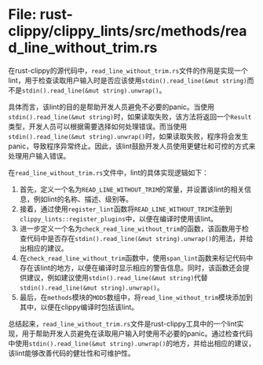 # File: rust-clippy/clippy_lints/src/methods/read_line_without_trim.rs

在rust-clippy的源代码中，`read_line_without_trim.rs`文件的作用是实现一个lint，用于检查读取用户输入时是否应该使用`stdin().read_line(&mut string)`而不是`stdin().read_line(&mut string).unwrap()`。

具体而言，该lint的目的是帮助开发人员避免不必要的panic。当使用`stdin().read_line(&mut string)`时，如果读取失败，该方法将返回一个`Result`类型，开发人员可以根据需要选择如何处理错误。而当使用`stdin().read_line(&mut string).unwrap()`时，如果读取失败，程序将会发生panic，导致程序异常终止。因此，该lint鼓励开发人员使用更健壮和可控的方式来处理用户输入错误。

在`read_line_without_trim.rs`文件中，lint的具体实现逻辑如下：
1. 首先，定义一个名为`READ_LINE_WITHOUT_TRIM`的常量，并设置该lint的相关信息，例如lint的名称、描述、级别等。
2. 接着，通过使用`register_lint`函数将`READ_LINE_WITHOUT_TRIM`注册到`clippy_lints::register_plugins`中，以便在编译时使用该lint。
3. 进一步定义一个名为`check_read_line_without_trim`的函数，该函数用于检查代码中是否存在`stdin().read_line(&mut string).unwrap()`的用法，并给出相应的建议。
4. 在`check_read_line_without_trim`函数中，使用`span_lint`函数来标记代码中存在该lint的地方，以便在编译时显示相应的警告信息。同时，该函数还会提供建议，例如建议使用`stdin().read_line(&mut string)`代替`stdin().read_line(&mut string).unwrap()`。
5. 最后，在`methods`模块的`MODS`数组中，将`read_line_without_trim`模块添加到其中，以便在clippy编译时包括该lint。

总结起来，`read_line_without_trim.rs`文件是rust-clippy工具中的一个lint实现，用于帮助开发人员避免在读取用户输入时使用不必要的panic。通过检查代码中使用`stdin().read_line(&mut string).unwrap()`的地方，并给出相应的建议，该lint能够改善代码的健壮性和可维护性。

